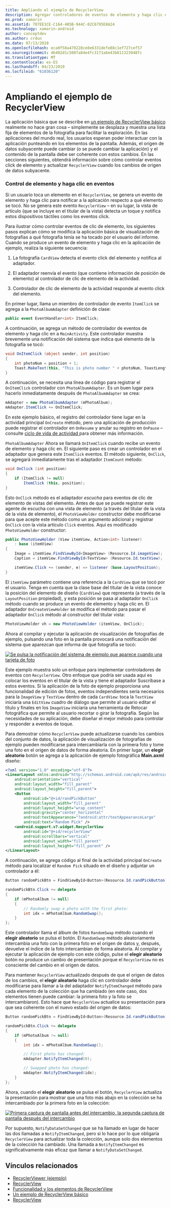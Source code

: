 ```yaml
---
title: Ampliando el ejemplo de RecyclerView
description: Agregar controladores de eventos de elemento y haga clic en la aplicación de ejemplo de RecyclerView.
ms.prod: xamarin
ms.assetid: 707EE1CE-C164-485B-944C-82C6795E8A24
ms.technology: xamarin-android
author: conceptdev
ms.author: crdun
ms.date: 07/13/2018
ms.openlocfilehash: eca0f58a470228ce8e6331defe88c1ef727cef57
ms.sourcegitcommit: 4b402d1c508fa84e4fc3171a6e43b811323948fc
ms.translationtype: MT
ms.contentlocale: es-ES
ms.lasthandoff: 04/23/2019
ms.locfileid: "61036120"
---
```

# <a name="extending-the-recyclerview-example"></a>Ampliando el ejemplo de RecyclerView


La aplicación básica que se describe en [un ejemplo de RecyclerView básico](~/android/user-interface/layouts/recycler-view/recyclerview-example.md) realmente no hace gran cosa &ndash; simplemente se desplaza y muestra una lista fija de elementos de la fotografía para facilitar la exploración. En las aplicaciones del mundo real, los usuarios esperan poder interactuar con la aplicación punteando en los elementos de la pantalla. Además, el origen de datos subyacente puede cambiar (o se puede cambiar la aplicación) y el contenido de la pantalla debe ser coherente con estos cambios. En las secciones siguientes, obtendrá información sobre cómo controlar eventos click de elemento y actualizar `RecyclerView` cuando los cambios de origen de datos subyacente.


### <a name="handling-item-click-events"></a>Control de elemento y haga clic en eventos

Si un usuario toca un elemento en el `RecyclerView`, se genera un evento de elemento y haga clic para notificar a la aplicación respecto a qué elemento se tocó. No se genera este evento `RecyclerView` &ndash; en su lugar, la vista de artículo (que se incluye en el titular de la vista) detecta un toque y notifica estos dispositivos táctiles como los eventos click.

Para ilustrar cómo controlar eventos de clic de elemento, los siguientes pasos explican cómo se modifica la aplicación básica de visualización de fotografías a qué fotografía tenía se ha tocado por el usuario del informe. Cuando se produce un evento de elemento y haga clic en la aplicación de ejemplo, realiza la siguiente secuencia:

1.  La fotografía `CardView` detecta el evento click del elemento y notifica al adaptador.

2.  El adaptador reenvía el evento (que contiene información de posición de elemento) al controlador de clic de elemento de la actividad.

3.  Controlador de clic de elemento de la actividad responde al evento click del elemento.

En primer lugar, llama un miembro de controlador de evento `ItemClick` se agrega a la `PhotoAlbumAdapter` definición de clase:

```csharp
public event EventHandler<int> ItemClick;
```

A continuación, se agrega un método de controlador de eventos de elemento y haga clic en a `MainActivity`.
Este controlador muestra brevemente una notificación del sistema que indica qué elemento de la fotografía se tocó:

```csharp
void OnItemClick (object sender, int position)
{
    int photoNum = position + 1;
    Toast.MakeText(this, "This is photo number " + photoNum, ToastLength.Short).Show();
}

```

A continuación, se necesita una línea de código para registrar el `OnItemClick` controlador con `PhotoAlbumAdapter`. Es un buen lugar para hacerlo inmediatamente después de `PhotoAlbumAdapter` se crea: 

```csharp
mAdapter = new PhotoAlbumAdapter (mPhotoAlbum);
mAdapter.ItemClick += OnItemClick;

```

En este ejemplo básico, el registro del controlador tiene lugar en la actividad principal `OnCreate` método, pero una aplicación de producción puede registrar el controlador en `OnResume` y anular su registro en `OnPause` &ndash; consulte [ciclo de vida de actividad ](~/android/app-fundamentals/activity-lifecycle/index.md) para obtener más información.

`PhotoAlbumAdapter` Ahora se llamará `OnItemClick` cuando recibe un evento de elemento y haga clic en. El siguiente paso es crear un controlador en el adaptador que genera este `ItemClick` eventos. El método siguiente, `OnClick`, se agregará inmediatamente tras el adaptador `ItemCount` método:

```csharp
void OnClick (int position)
{
    if (ItemClick != null)
        ItemClick (this, position);
}
```

Esto `OnClick` método es el adaptador *escucha* para eventos de clic de elemento de vistas del elemento. Antes de que se puede registrar este agente de escucha con una vista de elemento (a través del titular de la vista de la vista de elemento), el `PhotoViewHolder` constructor debe modificarse para que acepte este método como un argumento adicional y registrar `OnClick` con la vista artículo `Click` eventos.
Aquí es modificado `PhotoViewHolder` constructor:

```csharp
public PhotoViewHolder (View itemView, Action<int> listener)
    : base (itemView)
{
    Image = itemView.FindViewById<ImageView> (Resource.Id.imageView);
    Caption = itemView.FindViewById<TextView> (Resource.Id.textView);

    itemView.Click += (sender, e) => listener (base.LayoutPosition);
}

```

El `itemView` parámetro contiene una referencia a la `CardView` que se tocó por el usuario. Tenga en cuenta que la clase base del titular de la vista conoce la posición del elemento de diseño (`CardView`) que representa (a través de la `LayoutPosition` propiedad), y esta posición se pasa al adaptador `OnClick` método cuando se produce un evento de elemento y haga clic en. El adaptador `OnCreateViewHolder` se modifica el método para pasar el adaptador `OnClick` método al constructor del titular vista:

```csharp
PhotoViewHolder vh = new PhotoViewHolder (itemView, OnClick);
```

Ahora al compilar y ejecutar la aplicación de visualización de fotografías de ejemplo, pulsando una foto en la pantalla provocará una notificación del sistema que aparezcan que informa de qué fotografía se tocó:

[![Se pulsa la notificación del sistema de ejemplo que aparece cuando una tarjeta de foto](extending-the-example-images/01-photo-selected-sml.png)](extending-the-example-images/01-photo-selected.png#lightbox)

Este ejemplo muestra solo un enfoque para implementar controladores de eventos con `RecyclerView`. Otro enfoque que podría ser usada aquí es colocar los eventos en el titular de la vista y tiene el adaptador Suscríbase a estos eventos. Si la aplicación de la foto de ejemplo proporciona una funcionalidad de edición de fotos, eventos independientes sería necesarios para la `ImageView` y `TextView` dentro de cada `CardView`: toca la `TextView` iniciaría una `EditView` cuadro de diálogo que permite al usuario editar el título y finales en los `ImageView` iniciaría una herramienta de Retocar fotográfica que permite al usuario recortar o girar la fotografía. Según las necesidades de su aplicación, debe diseñar el mejor método para controlar y responder a eventos de toque.

Para demostrar cómo `RecyclerView` puede actualizarse cuando los cambios del conjunto de datos, la aplicación de visualización de fotografías de ejemplo pueden modificarse para intercambiarla con la primera foto y tome una foto en el origen de datos de forma aleatoria. En primer lugar, un **elegir aleatorio** botón se agrega a la aplicación de ejemplo fotográfica **Main.axml** diseño:

```xml
<?xml version="1.0" encoding="utf-8"?>
<LinearLayout xmlns:android="http://schemas.android.com/apk/res/android"
    android:orientation="vertical"
    android:layout_width="fill_parent"
    android:layout_height="fill_parent">
    <Button
        android:id="@+id/randPickButton"
        android:layout_width="fill_parent"
        android:layout_height="wrap_content"
        android:gravity="center_horizontal"
        android:textAppearance="?android:attr/textAppearanceLarge"
        android:text="Random Pick" />
    <android.support.v7.widget.RecyclerView
        android:id="@+id/recyclerView"
        android:scrollbars="vertical"
        android:layout_width="fill_parent"
        android:layout_height="fill_parent" />
</LinearLayout>
```

A continuación, se agrega código al final de la actividad principal `OnCreate` método para localizar el `Random Pick` situado en el diseño y adjuntar un controlador a él:

```csharp
Button randomPickBtn = FindViewById<Button>(Resource.Id.randPickButton);

randomPickBtn.Click += delegate
{
    if (mPhotoAlbum != null)
    {
        // Randomly swap a photo with the first photo:
        int idx = mPhotoAlbum.RandomSwap();
    }
};

```

Este controlador llama el álbum de fotos `RandomSwap` método cuando el **elegir aleatorio** se pulsa el botón. El `RandomSwap` método aleatoriamente intercambia una foto con la primera foto en el origen de datos y, después, devuelve el índice de la foto intercambian de forma aleatoria. Al compilar y ejecutar la aplicación de ejemplo con este código, pulse el **elegir aleatorio** botón no produce un cambio de presentación porque el `RecyclerView` no es consciente del cambio en el origen de datos.

Para mantener `RecyclerView` actualizado después de que el origen de datos de los cambios, el **elegir aleatorio** haga clic en controlador debe modificarse para llamar a la del adaptador `NotifyItemChanged` método para cada elemento de la colección que ha cambiado (en este caso, dos elementos tienen puede cambiar: la primera foto y la foto se intercambiaron). Esto hace que `RecyclerView` actualice su presentación para que sea coherente con el nuevo estado del origen de datos:

```csharp
Button randomPickBtn = FindViewById<Button>(Resource.Id.randPickButton);

randomPickBtn.Click += delegate
{
    if (mPhotoAlbum != null)
    {
        int idx = mPhotoAlbum.RandomSwap();

        // First photo has changed:
        mAdapter.NotifyItemChanged(0);

        // Swapped photo has changed:
        mAdapter.NotifyItemChanged(idx);
    }
};

```

Ahora, cuando el **elegir aleatorio** se pulsa el botón, `RecyclerView` actualiza la presentación para mostrar que una foto más abajo en la colección se ha intercambiado por la primera foto en la colección:

[![Primera captura de pantalla antes del intercambio, la segunda captura de pantalla después del intercambio](extending-the-example-images/02-random-pick-sml.png)](extending-the-example-images/02-random-pick.png#lightbox)

Por supuesto, `NotifyDataSetChanged` que se ha llamado en lugar de hacer las dos llamadas a `NotifyItemChanged`, pero si lo hace por lo que obligaría `RecyclerView` para actualizar toda la colección, aunque solo dos elementos de la colección ha cambiado. Una llamada a `NotifyItemChanged` es significativamente más eficaz que llamar a `NotifyDataSetChanged`.


## <a name="related-links"></a>Vínculos relacionados

- [RecyclerViewer (ejemplo)](https://developer.xamarin.com/samples/monodroid/android5.0/RecyclerViewer)
- [RecyclerView](~/android/user-interface/layouts/recycler-view/index.md)
- [Funcionalidad y los elementos de RecyclerView](~/android/user-interface/layouts/recycler-view/parts-and-functionality.md)
- [Un ejemplo de RecyclerView básico](~/android/user-interface/layouts/recycler-view/recyclerview-example.md)
- [RecyclerView](https://developer.android.com/reference/android/support/v7/widget/RecyclerView.html)
